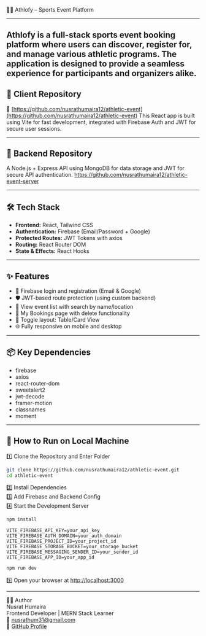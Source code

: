 ##
🏃‍♀️ Athlofy – Sports Event Platform


---

Athlofy is a full-stack sports event booking platform where users can discover, register for, and manage various athletic programs. The application is designed to provide a seamless experience for participants and organizers alike.
---

## 📂 Client Repository

🔗 [https://github.com/nusrathumaira12/athletic-event](https://github.com/nusrathumaira12/athletic-event)
This React app is built using Vite for fast development, integrated with Firebase Auth and JWT for secure user sessions.

---

## 📡 Backend Repository

A Node.js + Express API using MongoDB for data storage and JWT for secure API authentication.
https://github.com/nusrathumaira12/athletic-event-server

---

## 🛠️ Tech Stack

- **Frontend:** React, Tailwind CSS  
- **Authentication:** Firebase (Email/Password + Google)  
- **Protected Routes:** JWT Tokens with axios  
- **Routing:** React Router DOM  
- **State & Effects:** React Hooks  

---

## ✨ Features

- 🔐 Firebase login and registration (Email & Google)  
- 🛡️ JWT-based route protection (using custom backend)  
- 📅 View event list with search by name/location  
- 🧾 My Bookings page with delete functionality  
- 🧰 Toggle layout: Table/Card View  
- 🌐 Fully responsive on mobile and desktop  

---

## 📦 Key Dependencies

- firebase
- axios
- react-router-dom
- sweetalert2
- jwt-decode
- framer-motion
- classnames
- moment

---

## 🧪 How to Run on Local Machine

1️⃣ Clone the Repository and Enter Folder

```bash
git clone https://github.com/nusrathumaira12/athletic-event.git
cd athletic-event
```

2️⃣ Install Dependencies  
3️⃣ Add Firebase and Backend Config  
4️⃣ Start the Development Server

```bash
npm install
```

```env
VITE_FIREBASE_API_KEY=your_api_key
VITE_FIREBASE_AUTH_DOMAIN=your_auth_domain
VITE_FIREBASE_PROJECT_ID=your_project_id
VITE_FIREBASE_STORAGE_BUCKET=your_storage_bucket
VITE_FIREBASE_MESSAGING_SENDER_ID=your_sender_id
VITE_FIREBASE_APP_ID=your_app_id
```

```bash
npm run dev
```

5️⃣ Open your browser at [http://localhost:3000](http://localhost:3000)

---

🙋‍♀️ Author  
Nusrat Humaira  
Frontend Developer | MERN Stack Learner  
📧 nusrathum31@gmail.com  
🔗 [GitHub Profile](https://github.com/nusrathumaira12)
